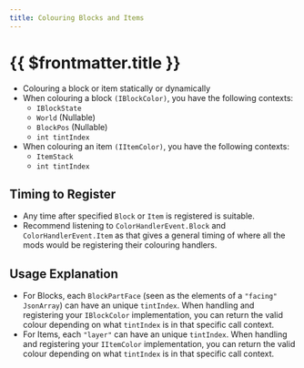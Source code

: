 ```yaml
---
title: Colouring Blocks and Items
---
```


# {{ $frontmatter.title }}

- Colouring a block or item statically or dynamically
- When colouring a block `(IBlockColor)`, you have the following contexts:
  - `IBlockState`
  - `World` (Nullable)
  - `BlockPos` (Nullable)
  - `int tintIndex`
- When colouring an item `(IItemColor)`, you have the following contexts:
  - `ItemStack`
  - `int tintIndex`

## Timing to Register

- Any time after specified `Block` or `Item` is registered is suitable.
- Recommend listening to `ColorHandlerEvent.Block` and `ColorHandlerEvent.Item` as that gives a general timing of where all the mods would be registering their colouring handlers.

## Usage Explanation

- For Blocks, each `BlockPartFace` (seen as the elements of a `"facing"` `JsonArray`) can have an unique `tintIndex`. When handling and registering your `IBlockColor` implementation, you can return the valid colour depending on what `tintIndex` is in that specific call context.
- For Items, each `"layer"` can have an unique `tintIndex`. When handling and registering your `IItemColor` implementation, you can return the valid colour depending on what `tintIndex` is in that specific call context.
